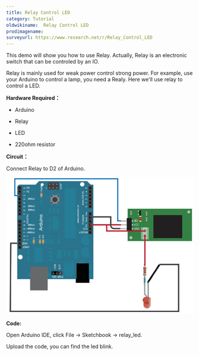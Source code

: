 ```yaml
---
title: Relay Control LED
category: Tutorial
oldwikiname:  Relay Control LED
prodimagename:
surveyurl: https://www.research.net/r/Relay_Control_LED
---
```

This demo will show you how to use Relay. Actually, Relay is an electronic switch that can be controled by an IO.

Relay is mainly used for weak power control strong power. For example, use your Arduino to control a lamp, you need a Realy. Here we'll use relay to control a LED.

**Hardware Required：**

*   Arduino

*   Relay

*   LED

*   220ohm resistor

**Circuit：**

Connect Relay to D2 of Arduino.

![](https://github.com/SeeedDocument/Relay_Control_LED/raw/master/img/Sidekick_37_1.png)

**Code:**

Open Arduino IDE, click File -&gt; Sketchbook -&gt; relay_led.

Upload the code, you can find the led blink.
